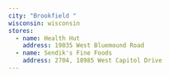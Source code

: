 ```yaml
---
city: "Brookfield "
wisconsin: wisconsin
stores:
  - name: Health Hut
    address: 19035 West Bluemound Road
  - name: Sendik's Fine Foods
    address: 2704, 18985 West Capitol Drive
---
```

